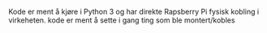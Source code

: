 Kode er ment å kjøre i Python 3 og har direkte Rapsberry Pi fysisk kobling i virkeheten. kode er ment å sette i gang ting som ble montert/kobles
